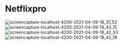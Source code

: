 # Netflixpro

![screencapture-localhost-4200-2021-04-09-18_37_52](https://user-images.githubusercontent.com/81439037/114185329-3ed6ab00-9963-11eb-9f06-e30e4b9328d6.png)
![screencapture-localhost-4200-2021-04-09-18_43_15](https://user-images.githubusercontent.com/81439037/114185547-7c3b3880-9963-11eb-8c22-46a1bfb6fb91.png)
![screencapture-localhost-4200-2021-04-09-18_42_53](https://user-images.githubusercontent.com/81439037/114185594-8826fa80-9963-11eb-91b2-42a4c5518706.png)
![screencapture-localhost-4200-2021-04-09-18_42_18](https://user-images.githubusercontent.com/81439037/114185633-91b06280-9963-11eb-9ad4-3cce06242709.png)
